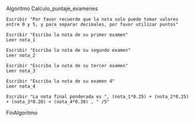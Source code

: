 Algoritmo Calculo_puntaje_examenes
	
	Escribir "Por favor recuerde que la nota solo puede tomar valores entre 0 y 5, y para separar decimales, por favor utilizar puntos"
	
	Escribir "Escriba la nota de su primer examen"
	Leer nota_1
	
	Escribir "Escriba la nota de su segundo examen"
	Leer nota_2
	
	Escribir "Escriba la nota de su tercer examen"
	Leer nota_3
	
	Escribir "Escriba la nota de su examen 4"
	Leer nota_4
	
	Escribir "La nota final ponderada es ", (nota_1*0.25) + (nota_2*0.25) + (nota_3*0.20) + (nota_4*0.30) , " /5"
	
FinAlgoritmo

